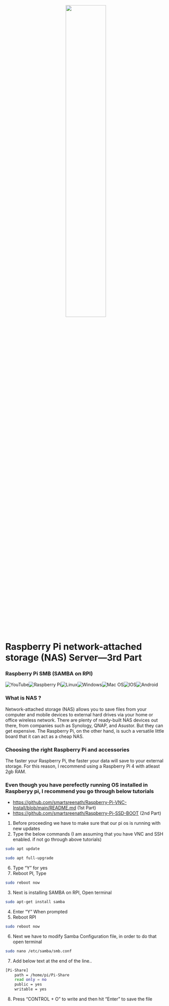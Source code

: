 <p align="center">
  <img 
    width=50%
    height=50%
    src="https://i.imgur.com/b04QAsB.png"
  >
</p>

# Raspberry Pi network-attached storage (NAS) Server—3rd  Part
### Raspberry Pi SMB (SAMBA on RPI)



![YouTube](https://img.shields.io/badge/YouTube-%23FF0000.svg?style=for-the-badge&logo=YouTube&logoColor=white)![Raspberry Pi](https://img.shields.io/badge/-RaspberryPi-C51A4A?style=for-the-badge&logo=Raspberry-Pi)![Linux](https://img.shields.io/badge/Linux-FCC624?style=for-the-badge&logo=linux&logoColor=black)![Windows](https://img.shields.io/badge/Windows-0078D6?style=for-the-badge&logo=windows&logoColor=white)![Mac OS](https://img.shields.io/badge/mac%20os-000000?style=for-the-badge&logo=macos&logoColor=F0F0F0)![IOS](https://img.shields.io/badge/iOS-000000?style=for-the-badge&logo=ios&logoColor=white)![Android](https://img.shields.io/badge/Android-3DDC84?style=for-the-badge&logo=android&logoColor=white)

### What is NAS ?

Network-attached storage (NAS) allows you to save files from your computer and mobile devices to external hard drives via your home or office wireless network.
There are plenty of ready-built NAS devices out there, from companies such as Synology, QNAP, and Asustor. But they can get expensive.
The Raspberry Pi, on the other hand, is such a versatile little board that it can act as a cheap NAS.
### Choosing the right Raspberry Pi and accessories
The faster your Raspberry Pi, the faster your data will save to your external storage. For this reason, I recommend using a Raspberry Pi 4 with atleast 2gb RAM.

### Even though you have perefectly running OS installed in Raspberyy pi, I recommend you go through below tutorials
 - https://github.com/smartsreenath/Raspberry-Pi-VNC-Install/blob/main/README.md (1st Part)
- https://github.com/smartsreenath/Raspberry-Pi-SSD-BOOT (2nd Part)

1. Before proceeding we have to make sure that our pi os is running with new updates
2. Type the below commands (I am assuming that you have VNC and SSH enabled. if not go through above tutorials)
```sh
sudo apt update
```
```sh
sudo apt full-upgrade
```
6.	Type “Y” for yes
7.	Reboot PI, Type
```sh
sudo reboot now
```
3. Next is installing SAMBA on RPI, Open terminal
```sh
sudo apt-get install samba 
```
4.	Enter “Y”  When prompted
5.	Reboot RPI
```sh
sudo reboot now
```
6. Next  we have to modify Samba Configuration file, in order to do that open terminal
```sh
sudo nano /etc/samba/smb.conf
```
7.	Add below text at the end of the line.. 
```sh
[Pi-Share]
    path = /home/pi/Pi-Share
    read only = no
    public = yes
    writable = yes
```
8.	Press “CONTROL + O” to write  and then hit “Enter” to save the file
